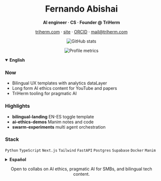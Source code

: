<h1 align="center">Fernando Abishai</h1>
<p align="center"><b>AI engineer · CS · Founder @ TriHerm</b></p>
<p align="center">
  <a href="https://www.triherm.com">triherm.com</a> ·
  <a href="https://fernandoabishai.me">site</a> ·
  <a href="https://orcid.org/0009-0007-3381-7956">ORCID</a> ·
  <a href="mailto:mail@triherm.com">mail@triherm.com</a>
</p>

<!-- Stats: dark/light aware -->
<p align="center">
  <picture>
    <!-- Dark -->
    <source
      media="(prefers-color-scheme: dark)"
      srcset="https://github-readme-stats.vercel.app/api?username=FernandoAbishai&show_icons=true&hide_title=true&hide_rank=true&include_all_commits=true&line_height=24&bg_color=0B1220&title_color=C084FC&text_color=E9E7FF&icon_color=F9D14A&hide_border=true"
    />
    <!-- Light -->
    <source
      media="(prefers-color-scheme: light)"
      srcset="https://github-readme-stats.vercel.app/api?username=FernandoAbishai&show_icons=true&hide_title=true&hide_rank=true&include_all_commits=true&line_height=24&bg_color=F4F1FF&title_color=6C2BD9&text_color=0B1220&icon_color=6C2BD9&hide_border=true"
    />
    <img
      alt="GitHub stats"
      src="https://github-readme-stats.vercel.app/api?username=FernandoAbishai&show_icons=true&hide_title=true&hide_rank=true&include_all_commits=true&line_height=24&bg_color=F4F1FF&title_color=6C2BD9&text_color=0B1220&icon_color=6C2BD9&hide_border=true"
    />
  </picture>
</p>

<!-- Metrics card generated by lowlighter/metrics -->
<p align="center"><img src="./metrics.svg" alt="Profile metrics" /></p>

<details open>
<summary><b>English</b></summary>

### Now
- Bilingual UX templates with analytics dataLayer  
- Long form AI ethics content for YouTube and papers  
- TriHerm tooling for pragmatic AI

### Highlights
- **bilingual-landing** EN-ES toggle template  
- **ai-ethics-demos** Manim notes and code  
- **swarm-experiments** multi agent orchestration

### Stack
`Python` `TypeScript` `Next.js` `Tailwind` `FastAPI` `Postgres` `Supabase` `Docker` `Manim`
</details>

<details>
<summary><b>Español</b></summary>

### Ahora
- Plantillas UX bilingües con analítica  
- Contenido largo sobre ética de IA  
- Herramientas de TriHerm para IA práctica

### Destacados
- **bilingual-landing**  
- **ai-ethics-demos**  
- **swarm-experiments**

### Stack
`Python` `TypeScript` `Next.js` `Tailwind` `FastAPI` `Postgres` `Supabase` `Docker` `Manim`
</details>

<p align="center">Open to collabs on AI ethics, pragmatic AI for SMBs, and bilingual tech content.</p>
